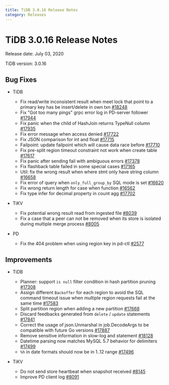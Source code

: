```yaml
---
title: TiDB 3.0.16 Release Notes
category: Releases
---
```


# TiDB 3.0.16 Release Notes

Release date: July 03, 2020

TiDB version: 3.0.16

## Bug Fixes

+ TiDB

    - Fix read/write inconsistent result when meet lock that point to a primary key has be insert/delete in own txn [#18248](https://github.com/pingcap/tidb/pull/18248)
    - Fix "Got too many pings" grpc error log in PD-server follower [#17944](https://github.com/pingcap/tidb/pull/17944)
    - Fix panic when the child of HashJoin returns TypeNull column [#17935](https://github.com/pingcap/tidb/pull/17935)
    - Fix error message when access denied [#17722](https://github.com/pingcap/tidb/pull/17722)
    - Fix JSON comparison for int and float [#17715](https://github.com/pingcap/tidb/pull/17715)
    - Failpoint: update failpoint which will cause data race before [#17710](https://github.com/pingcap/tidb/pull/17710)
    - Fix pre-split region timeout constraint not work when create table [#17617](https://github.com/pingcap/tidb/pull/17617)
    - Fix panic after sending fail with ambiguous errors [#17378](https://github.com/pingcap/tidb/pull/17378)
    - Fix flashback table failed in some special cases [#17165](https://github.com/pingcap/tidb/pull/17165)
    - Util: fix the wrong result when where stmt only have string column [#16658](https://github.com/pingcap/tidb/pull/16658)
    - Fix error of query when `only_full_group_by` SQL mode is set [#16620](https://github.com/pingcap/tidb/pull/16620)
    - Fix wrong return length for case when function [#16562](https://github.com/pingcap/tidb/pull/16562)
    - Fix type infer for decimal property in count agg [#17702](https://github.com/pingcap/tidb/pull/17702)

+ TiKV

    - Fix potential wrong result read from ingested file [#8039](https://github.com/tikv/tikv/pull/8039)
    - Fix a case that a peer can not be removed when its store is isolated during multiple merge process [#8005](https://github.com/tikv/tikv/pull/8005)

+ PD

    - Fix the 404 problem when using region key in pd-ctl [#2577](https://github.com/pingcap/pd/pull/2577)

## Improvements

+ TiDB

    - Planner: support `is null` filter condition in hash partition pruning [#17308](https://github.com/pingcap/tidb/pull/17308)
    - Assign different `Backoffer` for each region to avoid the SQL command timeout issue when multiple region requests fail at the same time [#17583](https://github.com/pingcap/tidb/pull/17583)
    - Split partition region when adding a new partition [#17668](https://github.com/pingcap/tidb/pull/17668)
    - Discard feedbacks generated from `delete` / `update` statements [#17841](https://github.com/pingcap/tidb/pull/17841)
    - Correct the usage of json.Unmarshal in job.DecodeArgs to be compatible with future Go versions [#17887](https://github.com/pingcap/tidb/pull/17887)
    - Remove sensitive information in slow-log and statement [#18128](https://github.com/pingcap/tidb/pull/18128)
    - Datetime parsing now matches MySQL 5.7 behavior for delimiters [#17499](https://github.com/pingcap/tidb/pull/17499)
    - `%h` in date formats should now be in 1..12 range [#17496](https://github.com/pingcap/tidb/pull/17496)

+ TiKV

    - Do not send store heartbeat when snapshot received [#8145](https://github.com/tikv/tikv/pull/8145)
    - Improve PD client log [#8091](https://github.com/tikv/tikv/pull/8091)
